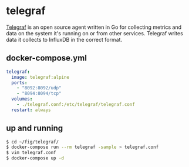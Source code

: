 telegraf
========

[Telegraf][1] is an open source agent written in Go for collecting metrics and
data on the system it's running on or from other services. Telegraf writes data
it collects to InfluxDB in the correct format.

## docker-compose.yml

```yaml
telegraf:
  image: telegraf:alpine
  ports:
    - "8092:8092/udp"
    - "8094:8094/tcp"
  volumes:
    - ./telegraf.conf:/etc/telegraf/telegraf.conf
  restart: always
```

## up and running

```bash
$ cd ~/fig/telegraf/
$ docker-compose run --rm telegraf -sample > telegraf.conf
$ vim telegraf.conf
$ docker-compose up -d
```

[1]: https://github.com/influxdata/telegraf
